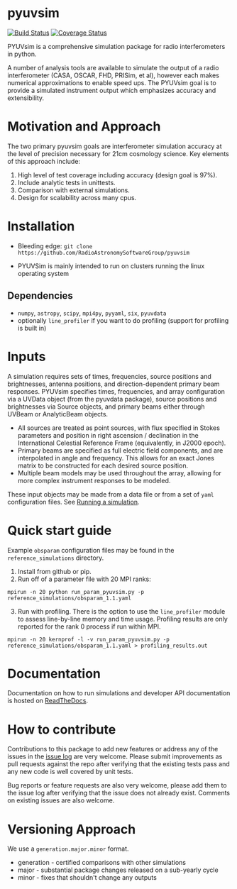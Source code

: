 # pyuvsim

[![Build Status](https://travis-ci.org/RadioAstronomySoftwareGroup/pyuvsim.svg?branch=master)](https://travis-ci.org/RadioAstronomySoftwareGroup/pyuvsim)
[![Coverage Status](https://coveralls.io/repos/github/RadioAstronomySoftwareGroup/pyuvsim/badge.svg?branch=master)](https://coveralls.io/github/RadioAstronomySoftwareGroup/pyuvsim?branch=master)

PYUVsim is a comprehensive simulation package for radio interferometers in python.

A number of analysis tools are available to simulate the output of a radio interferometer (CASA, OSCAR, FHD, PRISim, et al), however each makes numerical approximations to enable speed ups.  The PYUVsim goal is to provide a simulated instrument output which emphasizes accuracy and extensibility.

# Motivation and Approach
The two primary pyuvsim goals are interferometer simulation accuracy at the level of precision necessary for 21cm cosmology science. Key elements of this approach include:

1. High level of test coverage including accuracy (design goal is 97%).
2. Include analytic tests in unittests.
3. Comparison with external simulations.
4. Design for scalability across many cpus.

# Installation
* Bleeding edge: `git clone https://github.com/RadioAstronomySoftwareGroup/pyuvsim`
<!---* pip: `pip install pyuvsim`-->
* PYUVSim is mainly intended to run on clusters running the linux operating system

## Dependencies
* `numpy`, `astropy`, `scipy`, `mpi4py`, `pyyaml`, `six`, `pyuvdata`
* optionally `line_profiler` if you want to do profiling (support for profiling is built in)

# Inputs

A simulation requires sets of times, frequencies, source positions and brightnesses, antenna positions, and direction-dependent primary beam responses. PYUVsim specifies times, frequencies, and array configuration via a UVData object (from the pyuvdata package), source positions and brightnesses via Source objects, and primary beams either through UVBeam or AnalyticBeam objects.

* All sources are treated as point sources, with flux specified in Stokes parameters and position in right ascension / declination in the International Celestial Reference Frame (equivalently, in J2000 epoch).
* Primary beams are specified as full electric field components, and are interpolated in angle and frequency. This allows for an exact Jones matrix to be constructed for each desired source position.
* Multiple beam models may be used throughout the array, allowing for more complex instrument responses to be modeled.

These input objects may be made from a data file or from a set of `yaml` configuration files. See [Running a simulation](https://pyuvsim.readthedocs.io/en/latest/usage.html).

# Quick start guide
Example `obsparam` configuration files may be found in the `reference_simulations` directory.

1. Install from github or pip.
2. Run off of a parameter file with 20 MPI ranks:
```
mpirun -n 20 python run_param_pyuvsim.py -p reference_simulations/obsparam_1.1.yaml
```
3. Run with profiling. There is the option to use the `line_profiler` module to assess line-by-line memory and time usage.
Profiling results are only reported for the rank 0 process if run within MPI.
```
mpirun -n 20 kernprof -l -v run_param_pyuvsim.py -p reference_simulations/obsparam_1.1.yaml > profiling_results.out
```

# Documentation
Documentation on how to run simulations and developer API documentation is hosted on [ReadTheDocs](https://pyuvsim.readthedocs.io).

# How to contribute
Contributions to this package to add new features or address any of the
issues in the [issue log](https://github.com/RadioAstronomySoftwareGroup/pyuvsim/issues) are very welcome.
Please submit improvements as pull requests against the repo after verifying that
the existing tests pass and any new code is well covered by unit tests.

Bug reports or feature requests are also very welcome, please add them to the
issue log after verifying that the issue does not already exist.
Comments on existing issues are also welcome.

# Versioning Approach
We use a `generation.major.minor` format.
* generation - certified comparisons with other simulations
* major - substantial package changes released on a sub-yearly cycle
* minor - fixes that shouldn't change any outputs
